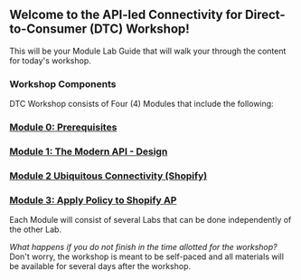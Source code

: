 ## Welcome to the API-led Connectivity for Direct-to-Consumer (DTC) Workshop!

This will be your Module Lab Guide that will walk your through the content for today's workshop.

### Workshop Components

DTC Workshop consists of Four (4) Modules that include the following:

### [Module 0: Prerequisites](/module0.md)

### [Module 1: The Modern API - Design](/module1-overview.md)

### [**Module 2 Ubiquitous Connectivity (Shopify)**](/module2-overview.md)

### [**Module 3: Apply Policy to Shopify AP**](/module3-overview.md)

Each Module will consist of several Labs that can be done independently of the other Lab. 

_What happens if you do not finish in the time allotted for the workshop?_ Don't worry, the workshop is meant to be self-paced and all materials will be available for several days after the workshop.
